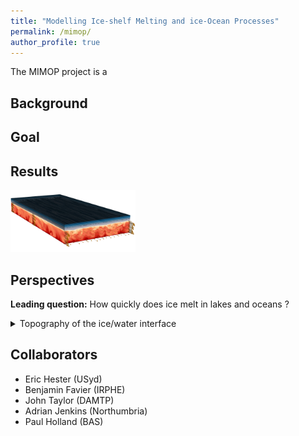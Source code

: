 ```yaml
---
title: "Modelling Ice-shelf Melting and ice-Ocean Processes"
permalink: /mimop/
author_profile: true
---
```


The MIMOP project is a


## Background



## Goal




## Results

<img src="/images/graphical_abstract.jpg" alt="drawing" width="200"/>


## Perspectives


**Leading question:** How quickly does ice melt in lakes and oceans ?

<details>
<summary>Topography of the ice/water interface</summary>
 
* Is the ice/water interface naturally smooth or rough ?
* How does interface topography change ice melting ?
 
</details>

## Collaborators
- Eric Hester (USyd)
- Benjamin Favier (IRPHE)
- John Taylor (DAMTP)
- Adrian Jenkins (Northumbria)
- Paul Holland (BAS)
